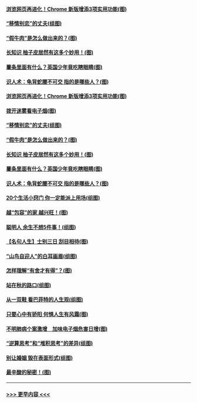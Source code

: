 #### [浏览网页再进化！Chrome 新版增添3项实用功能(图)](../pages/p8/907714.md?t=09180633) 
#### [“移情别恋”的丈夫(组图)](../pages/p8/907644.md?t=09180633) 
#### [“假牛肉”是怎么做出来的？(图)](../pages/p8/907668.md?t=09180633) 
#### [长知识 柚子皮居然有这多个妙用！(图)](../pages/p8/907425.md?t=09180633) 
#### [薯条里面有什么？英国少年竟吃瞎眼睛(图)](../pages/p8/907381.md?t=09180633) 
#### [识人术：龟背蛇腰不可交 指的是哪些人？(图)](../pages/p8/907503.md?t=09180633) 
#### [浏览网页再进化！Chrome 新版增添3项实用功能(图)](../pages/p8/907714.md?t=09180633) 
#### [拨开迷雾看电子烟(图)](../pages/p8/907427.md?t=09180633) 
#### [“移情别恋”的丈夫(组图)](../pages/p8/907644.md?t=09180633) 
#### [“假牛肉”是怎么做出来的？(图)](../pages/p8/907668.md?t=09180633) 
#### [长知识 柚子皮居然有这多个妙用！(图)](../pages/p8/907425.md?t=09180633) 
#### [薯条里面有什么？英国少年竟吃瞎眼睛(图)](../pages/p8/907381.md?t=09180633) 
#### [识人术：龟背蛇腰不可交 指的是哪些人？(图)](../pages/p8/907503.md?t=09180633) 
#### [20个生活小窍门 你一定能派上用场(组图)](../pages/p8/907510.md?t=09180633) 
#### [越“包容”的家 越兴旺！(图)](../pages/p8/907328.md?t=09180633) 
#### [聪明人 余生不想5件事！(组图)](../pages/p8/907364.md?t=09180633) 
#### [【名句人生】士别三日 刮目相待(图)](../pages/p8/906988.md?t=09180633) 
#### [“山鸟自迎人”的白耳画眉(组图)](../pages/p8/907332.md?t=09180633) 
#### [怎样理解“有舍才有得”？(图)](../pages/p8/906872.md?t=09180633) 
#### [站在秋的路口(组图)](../pages/p8/906914.md?t=09180633) 
#### [从一双鞋 看巴菲特的人生观(组图)](../pages/p8/907311.md?t=09180633) 
#### [只要心中有骄阳 何惧人生有风霜(图)](../pages/p8/907320.md?t=09180633) 
#### [不明肺病个案激增　加味电子烟危害日增(图)](../pages/p8/907307.md?t=09180633) 
#### [“逆算思考”和“堆积思考”的差异(组图)](../pages/p8/907229.md?t=09180633) 
#### [别让婚姻 毁在表面形式(组图)](../pages/p8/907118.md?t=09180633) 
#### [最辛酸的秘密！(图)](../pages/p8/906327.md?t=09180633) 

----
#### [ >>> 更早内容 <<< ](../indexes/p8-earlier.md)
